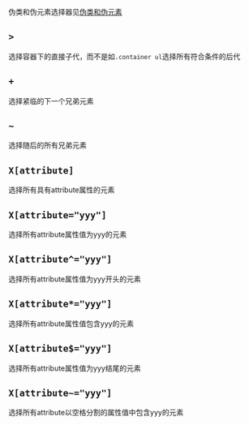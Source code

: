 伪类和伪元素选择器见<a href="../pseudo/">伪类和伪元素</a>

## `>`
选择容器下的直接子代，而不是如`.container ul`选择所有符合条件的后代

## `+`
选择紧临的下一个兄弟元素

## `~`
选择随后的所有兄弟元素

## `X[attribute]`
选择所有具有attribute属性的元素

## `X[attribute="yyy"]`
选择所有attribute属性值为yyy的元素

## `X[attribute^="yyy"]`
选择所有attribute属性值为yyy开头的元素

## `X[attribute*="yyy"]`
选择所有attribute属性值包含yyy的元素

## `X[attribute$="yyy"]`
选择所有attribute属性值为yyy结尾的元素

## `X[attribute~="yyy"]`
选择所有attribute以空格分割的属性值中包含yyy的元素

